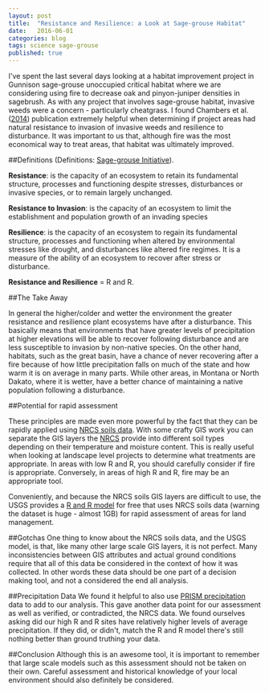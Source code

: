 ```yaml
---
layout: post
title:  "Resistance and Resilience: a Look at Sage-grouse Habitat"
date:   2016-06-01
categories: blog
tags: science sage-grouse
published: true
---
```


I've spent the last several days looking at a habitat improvement project in Gunnison sage-grouse unoccupied critical habitat where we are considering using fire to decrease oak and pinyon-juniper densities in sagebrush.  As with any project that involves sage-grouse habitat, invasive weeds were a concern - particularly cheatgrass. I found Chambers et al. ([2014][chambers]) publication extremely helpful when determining if project areas had natural resistance to invasion of invasive weeds and resilience to disturbance.  It was important to us that, although fire was the most economical way to treat areas, that habitat was ultimately improved. 

##Definitions
(Definitions: [Sage-grouse Initiative][sgi1]).

**Resistance**: is the capacity of an ecosystem to retain its fundamental structure, processes and functioning despite stresses, disturbances or invasive species, or to remain largely unchanged.

**Resistance to Invasion**: is the capacity of an ecosystem to limit the establishment and population growth of an invading species

**Resilience**: is the capacity of an ecosystem to regain its fundamental structure, processes and functioning when altered by environmental stresses like drought, and disturbances like altered fire regimes. It is a measure of the ability of an ecosystem to recover after stress or disturbance.

**Resistance and Resilience** = R and R. 

##The Take Away

In general the higher/colder and wetter the environment the greater resistance and resilience plant ecosystems have after a disturbance.  This basically means that environments that have greater levels of precipitation at higher elevations will be able to recover following disturbance and are less susceptible to invasion by non-native species. On the other hand, habitats, such as the great basin, have a  chance of never recovering after a fire because of how little precipitation falls on much of the state and how warm it is on average in many parts. While other areas, in Montana or North Dakato, where it is wetter, have a better chance of maintaining a native population following a disturbance. 

##Potential for rapid assessment

These principles are made even more powerful by the fact that they can be rapidly applied using [NRCS soils data][SSURGO].  With some crafty GIS work you can separate the GIS layers the [NRCS][SSURGO] provide into different soil types depending on their temperature and moisture content. This is really useful when looking at landscape level projects to determine what treatments are appropriate.  In areas with low R and R, you should carefully consider if fire is appropriate.   Conversely, in areas of high R and R, fire may be an appropriate tool.

Conveniently, and because the NRCS soils GIS layers are difficult to use, the USGS provides a [R and R model][usgs] for free that uses NRCS soils data (warning the dataset is huge - almost 1GB) for rapid assessment of areas for land management.

##Gotchas
One thing to know about the NRCS soils data, and the USGS model, is that, like many other large scale GIS layers, it is not perfect. Many inconsistencies between GIS attributes and actual ground conditions require that all of this data be considered in the context of how it was collected.  In other words these data should be one part of a decision making tool, and not a considered the end all analysis. 

##Precipitation Data
We found it helpful to also use [PRISM precipitation][prism] data to add to our analysis.  This gave another data point for our assessment as well as verified, or contradicted, the NRCS data.  We found ourselves asking did our high R and R sites have relatively higher levels of average precipitation. If they did, or didn't, match the R and R model there's still nothing better than ground truthing your data. 

##Conclusion
Although this is an awesome tool, it is important to remember that large scale models such as this assessment should not be taken on their own. Careful assessment and historical knowledge of your local environment should also definitely be considered. 



[sgi1]:       http://www.sagegrouseinitiative.com/wp-content/uploads/2013/07/Soil-Temp-Moist-Data-Fact-Sheet-HIGH-RES-012215.pdf

[chambers]:   http://oregonstate.edu/dept/eoarc/sites/default/files/824_using_resistance_resilience_2014.pdf

[usgs]:       https://www.sciencebase.gov/catalog/folder/538e5aa9e4b09202b547e56c

[SSURGO]:     http://www.nrcs.usda.gov/wps/portal/nrcs/detail/soils/survey/?cid=nrcs142p2_053627

[prism]:  http://www.prism.oregonstate.edu/normals/
